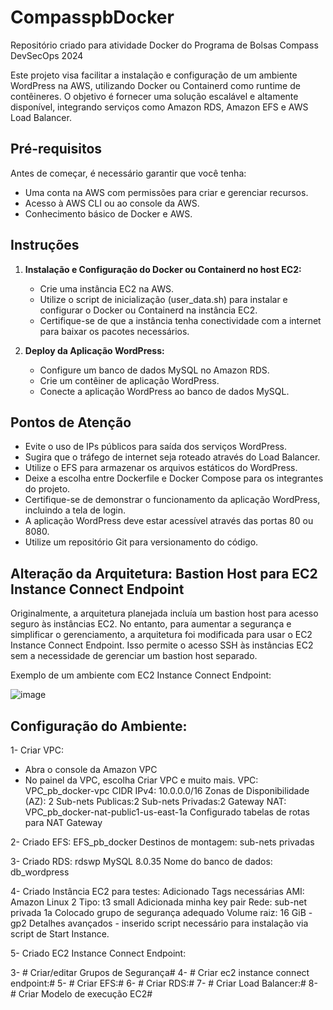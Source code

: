 # CompasspbDocker
Repositório criado para atividade Docker do Programa de Bolsas Compass DevSecOps 2024

Este projeto visa facilitar a instalação e configuração de um ambiente WordPress na AWS, utilizando Docker ou Containerd como runtime de contêineres. O objetivo é fornecer uma solução escalável e altamente disponível, integrando serviços como Amazon RDS, Amazon EFS e AWS Load Balancer.

## Pré-requisitos

Antes de começar, é necessário garantir que você tenha:

- Uma conta na AWS com permissões para criar e gerenciar recursos.
- Acesso à AWS CLI ou ao console da AWS.
- Conhecimento básico de Docker e AWS.

## Instruções

1. **Instalação e Configuração do Docker ou Containerd no host EC2:**
   - Crie uma instância EC2 na AWS.
   - Utilize o script de inicialização (user_data.sh) para instalar e configurar o Docker ou Containerd na instância EC2.
   - Certifique-se de que a instância tenha conectividade com a internet para baixar os pacotes necessários.

2. **Deploy da Aplicação WordPress:**
   - Configure um banco de dados MySQL no Amazon RDS.
   - Crie um contêiner de aplicação WordPress.
   - Conecte a aplicação WordPress ao banco de dados MySQL.



## Pontos de Atenção

- Evite o uso de IPs públicos para saída dos serviços WordPress.
- Sugira que o tráfego de internet seja roteado através do Load Balancer.
- Utilize o EFS para armazenar os arquivos estáticos do WordPress.
- Deixe a escolha entre Dockerfile e Docker Compose para os integrantes do projeto.
- Certifique-se de demonstrar o funcionamento da aplicação WordPress, incluindo a tela de login.
- A aplicação WordPress deve estar acessível através das portas 80 ou 8080.
- Utilize um repositório Git para versionamento do código.



## Alteração da Arquitetura: Bastion Host para EC2 Instance Connect Endpoint

Originalmente, a arquitetura planejada incluía um bastion host para acesso seguro às instâncias EC2. No entanto, para aumentar a segurança e simplificar o gerenciamento, a arquitetura foi modificada para usar o EC2 Instance Connect Endpoint. Isso permite o acesso SSH às instâncias EC2 sem a necessidade de gerenciar um bastion host separado.

Exemplo de um ambiente com EC2 Instance Connect Endpoint:


![image](https://github.com/Tri3010/CompasspbDocker/assets/94199408/7aa6cfbd-3428-4a7a-9249-6c3612948c5e)


## Configuração do Ambiente:
1- Criar VPC:
- Abra o console da Amazon VPC 
- No painel da VPC, escolha Criar VPC e muito mais.
    VPC: VPC_pb_docker-vpc
    CIDR IPv4: 10.0.0.0/16
    Zonas de Disponibilidade (AZ): 2
    Sub-nets Publicas:2
    Sub-nets Privadas:2 
    Gateway NAT: VPC_pb_docker-nat-public1-us-east-1a
    Configurado tabelas de rotas para NAT Gateway

2- Criado EFS: EFS_pb_docker
   Destinos de montagem: sub-nets privadas

3- Criado RDS: rdswp
   MySQL 8.0.35
   Nome do banco de dados: db_wordpress

4- Criado Instância EC2 para testes:
   Adicionado Tags necessárias
   AMI: Amazon Linux 2
   Tipo: t3 small
   Adicionada minha key pair
   Rede: sub-net privada 1a
   Colocado grupo de segurança adequado
   Volume raiz: 16 GiB -gp2
   Detalhes avançados - inserido script necessário para instalação via script de 
   Start Instance.

5- Criado EC2 Instance Connect Endpoint:

   
   

   
3- # Criar/editar Grupos de Segurança#
4- # Criar ec2 instance connect endpoint:#
5- # Criar EFS:#
6- # Criar RDS:#
7- # Criar Load Balancer:#
8- # Criar Modelo de execução EC2#








